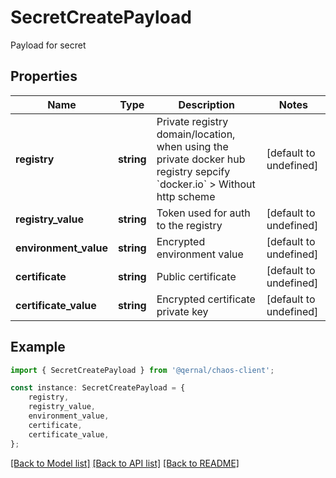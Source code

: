 # SecretCreatePayload

Payload for secret

## Properties

Name | Type | Description | Notes
------------ | ------------- | ------------- | -------------
**registry** | **string** | Private registry domain/location, when using the private docker hub registry sepcify &#x60;docker.io&#x60; &gt; Without http scheme  | [default to undefined]
**registry_value** | **string** | Token used for auth to the registry | [default to undefined]
**environment_value** | **string** | Encrypted environment value | [default to undefined]
**certificate** | **string** | Public certificate | [default to undefined]
**certificate_value** | **string** | Encrypted certificate private key | [default to undefined]

## Example

```typescript
import { SecretCreatePayload } from '@qernal/chaos-client';

const instance: SecretCreatePayload = {
    registry,
    registry_value,
    environment_value,
    certificate,
    certificate_value,
};
```

[[Back to Model list]](../README.md#documentation-for-models) [[Back to API list]](../README.md#documentation-for-api-endpoints) [[Back to README]](../README.md)

